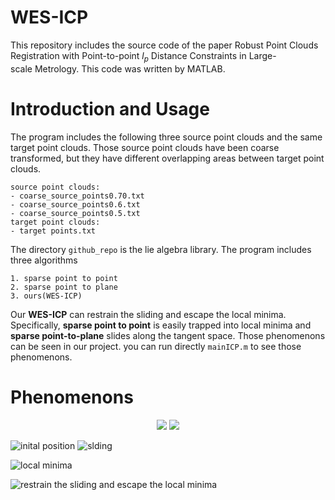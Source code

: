 # WES-ICP
This repository includes the source code of the paper Robust Point Clouds Registration with Point-to-point $l_p$ Distance Constraints in Large-scale Metrology.
This code was written by MATLAB.
# Introduction and Usage
The program includes the following three source point clouds and the same target point clouds.
Those source point clouds have been coarse transformed, but they have different overlapping areas between target point clouds.
```
source point clouds:
- coarse_source_points0.70.txt
- coarse_source_points0.6.txt
- coarse_source_points0.5.txt
target point clouds:
- target points.txt
```
The directory `github_repo` is the lie algebra library.
The program includes three algorithms
```
1. sparse point to point
2. sparse point to plane
3. ours(WES-ICP)
```

Our **WES-ICP** can restrain the sliding and escape the local minima. Specifically, **sparse point to point** is easily trapped into local minima and **sparse point-to-plane** slides along the tangent space. Those phenomenons can be seen in our project.
you can run directly `mainICP.m` to see those phenomenons.
# Phenomenons

<center>
<figure>
<img src="https://github.com/Timbersaw-wangzw/WES-ICP-M/blob/master/inital%20pose.jpg"/>
<img src="https://github.com/Timbersaw-wangzw/WES-ICP-M/blob/master/sparse%20point%20to%20plane%20gap.jpg"/>
</figure>
</center>

![inital position](https://github.com/Timbersaw-wangzw/WES-ICP-M/blob/master/inital%20pose.jpg)
![slding](https://github.com/Timbersaw-wangzw/WES-ICP-M/blob/master/sparse%20point%20to%20plane%20gap.jpg)

![local minima](https://github.com/Timbersaw-wangzw/WES-ICP-M/blob/master/sparse%20point%20to%20point.jpg)

![restrain the sliding and escape the local minima](https://github.com/Timbersaw-wangzw/WES-ICP-M/blob/master/WES-ICP.jpg)
